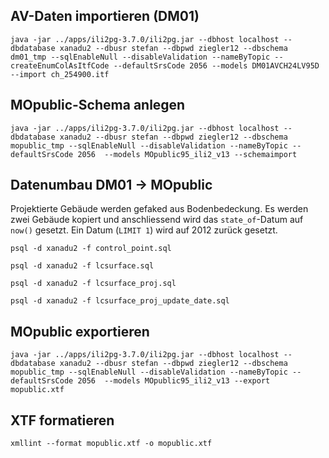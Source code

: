 ## AV-Daten importieren (DM01)
```
java -jar ../apps/ili2pg-3.7.0/ili2pg.jar --dbhost localhost --dbdatabase xanadu2 --dbusr stefan --dbpwd ziegler12 --dbschema dm01_tmp --sqlEnableNull --disableValidation --nameByTopic --createEnumColAsItfCode --defaultSrsCode 2056 --models DM01AVCH24LV95D --import ch_254900.itf
```

## MOpublic-Schema anlegen
```
java -jar ../apps/ili2pg-3.7.0/ili2pg.jar --dbhost localhost --dbdatabase xanadu2 --dbusr stefan --dbpwd ziegler12 --dbschema mopublic_tmp --sqlEnableNull --disableValidation --nameByTopic --defaultSrsCode 2056  --models MOpublic95_ili2_v13 --schemaimport
```

## Datenumbau DM01 -> MOpublic

Projektierte Gebäude werden gefaked aus Bodenbedeckung. Es werden zwei Gebäude kopiert und anschliessend wird das `state_of`-Datum auf `now()` gesetzt. Ein Datum (`LIMIT 1`) wird auf 2012 zurück gesetzt.

```
psql -d xanadu2 -f control_point.sql

psql -d xanadu2 -f lcsurface.sql

psql -d xanadu2 -f lcsurface_proj.sql

psql -d xanadu2 -f lcsurface_proj_update_date.sql
```

## MOpublic exportieren
```
java -jar ../apps/ili2pg-3.7.0/ili2pg.jar --dbhost localhost --dbdatabase xanadu2 --dbusr stefan --dbpwd ziegler12 --dbschema mopublic_tmp --sqlEnableNull --disableValidation --nameByTopic --defaultSrsCode 2056  --models MOpublic95_ili2_v13 --export mopublic.xtf
```

## XTF formatieren
```
xmllint --format mopublic.xtf -o mopublic.xtf
```
